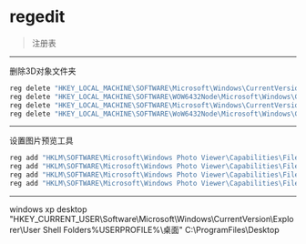 # regedit
> 注册表


---

删除3D对象文件夹
```bat
reg delete "HKEY_LOCAL_MACHINE\SOFTWARE\Microsoft\Windows\CurrentVersion\Explorer\FolderDescriptions\{31C0DD25-9439-4F12-BF41-7FF4EDA38722}" /f
reg delete "HKEY_LOCAL_MACHINE\SOFTWARE\WOW6432Node\Microsoft\Windows\CurrentVersion\Explorer\FolderDescriptions\{31C0DD25-9439-4F12-BF41-7FF4EDA38722}" /f
reg delete "HKEY_LOCAL_MACHINE\SOFTWARE\Microsoft\Windows\CurrentVersion\Explorer\MyComputer\NameSpace\{0DB7E03F-FC29-4DC6-9020-FF41B59E513A}" /f
reg delete "HKEY_LOCAL_MACHINE\SOFTWARE\WoW6432Node\Microsoft\Windows\CurrentVersion\Explorer\MyComputer\NameSpace\{0DB7E03F-FC29-4DC6-9020-FF41B59E513A}" /f
```

---

设置图片预览工具

```bat
reg add "HKLM\SOFTWARE\Microsoft\Windows Photo Viewer\Capabilities\FileAssociations" /v ".jpg" /t REG_SZ /d PhotoViewer.FileAssoc.Tiff /f
reg add "HKLM\SOFTWARE\Microsoft\Windows Photo Viewer\Capabilities\FileAssociations" /v ".jpeg" /t REG_SZ /d PhotoViewer.FileAssoc.Tiff /f
reg add "HKLM\SOFTWARE\Microsoft\Windows Photo Viewer\Capabilities\FileAssociations" /v ".bmp" /t REG_SZ /d PhotoViewer.FileAssoc.Tiff /f
reg add "HKLM\SOFTWARE\Microsoft\Windows Photo Viewer\Capabilities\FileAssociations" /v ".png" /t REG_SZ /d PhotoViewer.FileAssoc.Tiff /f
```


---



windows xp desktop
"HKEY_CURRENT_USER\Software\Microsoft\Windows\CurrentVersion\Explorer\User Shell Folders\%USERPROFILE%\桌面"
C:\ProgramFiles\Desktop

